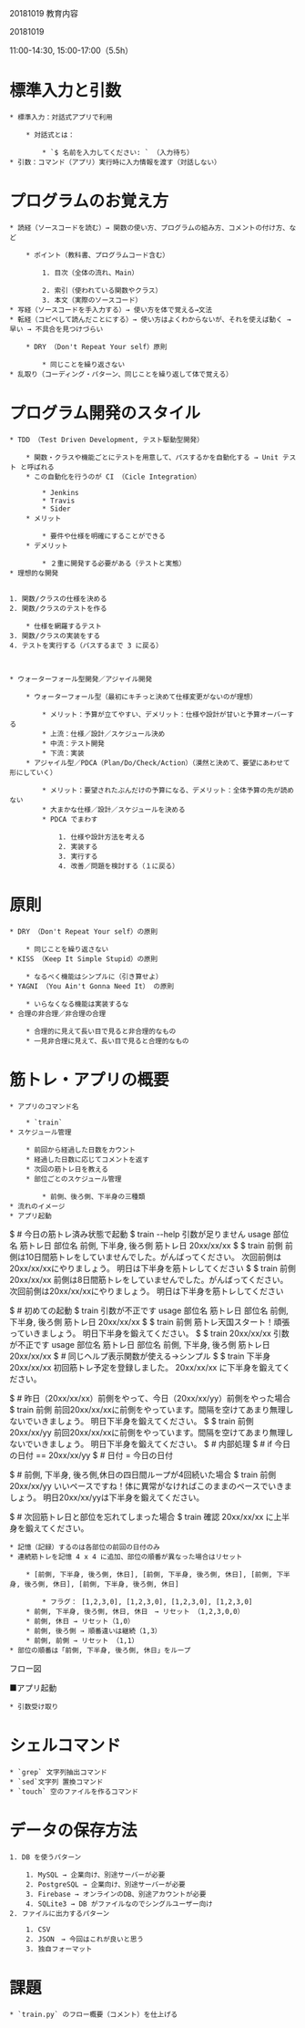 20181019 教育内容

20181019

11:00-14:30, 15:00-17:00（5.5h）

# 標準入力と引数

	* 標準入力：対話式アプリで利用

		* 対話式とは：

			* `$ 名前を入力してください: ` （入力待ち）
	* 引数：コマンド（アプリ）実行時に入力情報を渡す（対話しない）    


# プログラムのお覚え方


	* 読経（ソースコードを読む）→ 関数の使い方、プログラムの組み方、コメントの付け方、など

		* ポイント（教科書、プログラムコード含む）

			1. 目次（全体の流れ、Main）

			2. 索引（使われている関数やクラス）
			3. 本文（実際のソースコード）
	* 写経（ソースコードを手入力する）→ 使い方を体で覚える→文法
	* 転経（コピペして読んだことにする）→ 使い方はよくわからないが、それを使えば動く → 早い → 不具合を見つけづらい

		* DRY （Don't Repeat Your self）原則

			* 同じことを繰り返さない
	* 乱取り（コーディング・パターン、同じことを繰り返して体で覚える）


# プログラム開発のスタイル


	* TDD （Test Driven Development, テスト駆動型開発）

		* 関数・クラスや機能ごとにテストを用意して、パスするかを自動化する → Unit テスト と呼ばれる
		* この自動化を行うのが CI （Cicle Integration）

			* Jenkins
			* Travis
			* Sider
		* メリット

			* 要件や仕様を明確にすることができる
		* デメリット

			* ２重に開発する必要がある（テストと実態）
	* 理想的な開発


	1. 関数/クラスの仕様を決める
	2. 関数/クラスのテストを作る

		* 仕様を網羅するテスト
	3. 関数/クラスの実装をする
	4. テストを実行する（パスするまで 3 に戻る）

 

	* ウォーターフォール型開発／アジャイル開発

		* ウォーターフォール型（最初にキチっと決めて仕様変更がないのが理想）

			* メリット：予算が立てやすい、デメリット：仕様や設計が甘いと予算オーバーする
			* 上流：仕様／設計／スケジュール決め
			* 中流：テスト開発
			* 下流：実装
		* アジャイル型／PDCA（Plan/Do/Check/Action）（漠然と決めて、要望にあわせて形にしていく）

			* メリット：要望されたぶんだけの予算になる、デメリット：全体予算の先が読めない
			* 大まかな仕様／設計／スケジュールを決める
			* PDCA でまわす

				1. 仕様や設計方法を考える
				2. 実装する
				3. 実行する
				4. 改善／問題を検討する（１に戻る）


# 原則


	* DRY （Don't Repeat Your self）の原則

		* 同じことを繰り返さない
	* KISS （Keep It Simple Stupid）の原則

		* なるべく機能はシンプルに（引き算せよ）
	* YAGNI （You Ain't Gonna Need It） の原則

		* いらなくなる機能は実装するな
	* 合理の非合理／非合理の合理

		* 合理的に見えて長い目で見ると非合理的なもの
		* 一見非合理に見えて、長い目で見ると合理的なもの



# 筋トレ・アプリの概要
  

	* アプリのコマンド名

		* `train`
	* スケジュール管理

		* 前回から経過した日数をカウント
		* 経過した日数に応じてコメントを返す
		* 次回の筋トレ日を教える
		* 部位ごとのスケジュール管理

			* 前側、後ろ側、下半身の三種類
	* 流れのイメージ
	* アプリ起動


$ # 今日の筋トレ済み状態で起動
$ train --help
引数が足りません
usage 部位名 筋トレ日
部位名
  前側, 下半身, 後ろ側
筋トレ日
  20xx/xx/xx
$
$ train 前側
前側は10日間筋トレをしていませんでした。がんばってください。
次回前側は20xx/xx/xxにやりましょう。
明日は下半身を筋トレしてください
$ 
$ train 前側 20xx/xx/xx
前側は8日間筋トレをしていませんでした。がんばってください。
次回前側は20xx/xx/xxにやりましょう。
明日は下半身を筋トレしてください



$ # 初めての起動
$ train
引数が不正です
usage 部位名 筋トレ日
部位名
  前側, 下半身, 後ろ側
筋トレ日
  20xx/xx/xx
$
$ train 前側
筋トレ天国スタート！頑張っていきましょう。
明日下半身を鍛えてください。
$
$ train 20xx/xx/xx
引数が不正です
usage 部位名 筋トレ日
部位名
  前側, 下半身, 後ろ側
筋トレ日
  20xx/xx/xx
$ # 同じヘルプ表示関数が使える→シンプル
$ 
$ train 下半身 20xx/xx/xx
初回筋トレ予定を登録しました。
20xx/xx/xx に下半身を鍛えてください。

$ # 昨日（20xx/xx/xx）前側をやって、今日（20xx/xx/yy）前側をやった場合
$ train 前側
前回20xx/xx/xxに前側をやっています。間隔を空けてあまり無理しないでいきましょう。
明日下半身を鍛えてください。
$
$ train 前側 20xx/xx/yy
前回20xx/xx/xxに前側をやっています。間隔を空けてあまり無理しないでいきましょう。
明日下半身を鍛えてください。
$ # 内部処理
$ # if 今日の日付 == 20xx/xx/yy
$ #    日付 = 今日の日付

$ # 前側, 下半身, 後ろ側,休日の四日間ループが4回続いた場合
$ train 前側 20xx/xx/yy
いいペースですね！体に異常がなければこのままのペースでいきましょう。
明日20xx/xx/yyは下半身を鍛えてください。

$ # 次回筋トレ日と部位を忘れてしまった場合
$ train 確認
20xx/xx/xx に上半身を鍛えてください。



	* 記憶（記録）するのは各部位の前回の日付のみ
	* 連続筋トレを記憶 4 x 4 に追加、部位の順番が異なった場合はリセット

		* [前側, 下半身, 後ろ側, 休日], [前側, 下半身, 後ろ側, 休日], [前側, 下半身, 後ろ側, 休日], [前側, 下半身, 後ろ側, 休日]

			* フラグ： [1,2,3,0], [1,2,3,0], [1,2,3,0], [1,2,3,0]
		* 前側, 下半身, 後ろ側, 休日, 休日　→ リセット （1,2,3,0,0）
		* 前側, 休日 → リセット（1,0）
		* 前側, 後ろ側 → 順番違いは継続（1,3）
		* 前側, 前側 → リセット （1,1）
	* 部位の順番は「前側, 下半身, 後ろ側, 休日」をループ



フロー図

■アプリ起動

	* 引数受け取り




# シェルコマンド


	* `grep` 文字列抽出コマンド
	* `sed`文字列 置換コマンド
	* `touch` 空のファイルを作るコマンド


# データの保存方法


	1. DB を使うパターン

		1. MySQL → 企業向け、別途サーバーが必要
		2. PostgreSQL → 企業向け、別途サーバーが必要
		3. Firebase → オンラインのDB、別途アカウントが必要
		4. SQLite3 → DB がファイルなのでシングルユーザー向け
	2. ファイルに出力するパターン

		1. CSV
		2. JSON　→ 今回はこれが良いと思う
		3. 独自フォーマット



# 課題


	* `train.py` のフロー概要（コメント）を仕上げる





